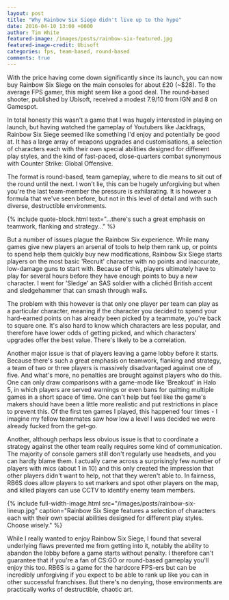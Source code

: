 ```yaml
---
layout: post
title: "Why Rainbow Six Siege didn't live up to the hype"
date: 2016-04-10 13:00 +0000
author: Tim White
featured-image: /images/posts/rainbow-six-featured.jpg
featured-image-credit: Ubisoft
categories: fps, team-based, round-based
comments: true
---
```


With the price having come down significantly since its launch, you can now buy Rainbow Six Siege on the main consoles for about £20 (~$28). To the average FPS gamer, this might seem like a good deal. The round-based shooter, published by Ubisoft, received a modest 7.9/10 from IGN and 8 on Gamespot.

In total honesty this wasn't a game that I was hugely interested in playing on launch, but having watched the gameplay of Youtubers like Jackfrags, Rainbow Six Siege seemed like something I'd enjoy and potentially be good at. It has a large array of weapons upgrades and customisations, a selection of characters each with their own special abilities designed for different play styles, and the kind of fast-paced, close-quarters combat synonymous with Counter Strike: Global Offensive.

The format is round-based, team gameplay, where to die means to sit out of the round until the next. I won't lie, this can be hugely unforgiving but when you're the last team-member the pressure is exhilarating. It is however a formula that we've seen before, but not in this level of detail and with such diverse, destructible environments.

{% include quote-block.html text="...there's such a great emphasis on teamwork, flanking and strategy..." %}

But a number of issues plague the Rainbow Six experience. While many games give new players an arsenal of tools to help them rank up, or points to spend help them quickly buy new modifications, Rainbow Six Siege starts players on the most basic 'Recruit' character with no points and inaccurate, low-damage guns to start with. Because of this, players ultimately have to play for several hours before they have enough points to buy a new character. I went for 'Sledge' an SAS soldier with a clichéd British accent and sledgehammer that can smash through walls.

The problem with this however is that only one player per team can play as a particular character, meaning if the character you decided to spend your hard-earned points on has already been picked by a teammate, you're back to square one. It's also hard to know which characters are less popular, and therefore have lower odds of getting picked, and which characters' upgrades offer the best value. There's likely to be a correlation.

Another major issue is that of players leaving a game lobby before it starts. Because there's such a great emphasis on teamwork, flanking and strategy, a team of two or three players is massively disadvantaged against one of five. And what's more, no penalties are brought against players who do this. One can only draw comparisons with a game-mode like 'Breakout' in Halo 5, in which players are served warnings or even bans for quitting multiple games in a short space of time. One can't help but feel like the game's makers should have been a little more realistic and put restrictions in place to prevent this. Of the first ten games I played, this happened four times - I imagine my fellow teammates saw how low a level I was decided we were already fucked from the get-go.

Another, although perhaps less obvious issue is that to coordinate a strategy against the other team really requires some kind of communication. The majority of console gamers still don't regularly use headsets, and you can hardly blame them. I actually came across a surprisingly few number of players with mics (about 1 in 10) and this only created the impression that other players didn't want to help, not that they weren't able to. In fairness, RB6S does allow players to set markers and spot other players on the map, and killed players can use CCTV to identify enemy team members.

{% include full-width-image.html src="/images/posts/rainbow-six-lineup.jpg" caption="Rainbow Six Siege features a selection of characters each with their own special abilities designed for different play styles. Choose wisely." %}

While I really wanted to enjoy Rainbow Six Siege, I found that several underlying flaws prevented me from getting into it, notably the ability to abandon the lobby before a game starts without penalty. I therefore can't guarantee that if you're a fan of CS:GO or round-based gameplay you'll enjoy this too. RB6S is a game for the hardcore FPS-ers but can be incredibly unforgiving if you expect to be able to rank up like you can in other successful franchises. But there's no denying, those environments are practically works of destructible, chaotic art.
